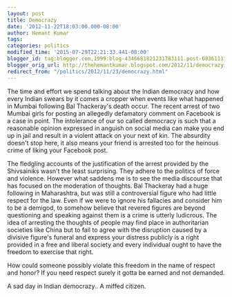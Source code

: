 ```yaml
---
layout: post
title: Democrazy
date: '2012-11-22T18:03:00.000-08:00'
author: Hemant Kumar
tags:
categories: politics
modified_time: '2015-07-29T22:21:33.441-08:00'
blogger_id: tag:blogger.com,1999:blog-4346681821231783111.post-6836111133140079040
blogger_orig_url: http://thehemantkumar.blogspot.com/2012/11/democrazy.html
redirect_from: "/politics/2012/11/23/democrazy.html"
---
```


The time and effort we spend talking about the Indian democracy and how every Indian swears by it comes a cropper when events like what happened in Mumbai following Bal Thackeray's death occur. The recent arrest of two Mumbai girls for posting an allegedly defamatory comment on Facebook is a case in point. The intolerance of our so called democracy is such that a reasonable opinion expressed in anguish on social media can make you end up in jail and result in a violent attack on your next of kin. The absurdity doesn't stop here, it also means your friend is arrested too for the heinous crime of liking your Facebook post.

The fledgling accounts of the justification of the arrest provided by the Shivsainiks wasn't the least surprising. They adhere to the politics of force and violence. However what saddens me is to see the media discourse that has focused on the moderation of thoughts. Bal Thackeray had a huge following in Maharashtra, but was still a controversial figure who had little respect for the law. Even if we were to ignore his fallacies and consider him to be a demigod, to somehow believe that revered figures are beyond questioning and speaking against them is a crime is utterly ludicrous. The idea of arresting the thoughts of people may find place in authoritarian societies like China but to fail to agree with the disruption caused by a divisive figure's funeral and express your distress publicly is a right provided in a free and liberal society and every individual ought to have the freedom to exercise that right.

How could someone possibly violate this freedom in the name of respect and honor? If you need respect surely it gotta be earned and not demanded.

A sad day in Indian democrazy..
A miffed citizen.
